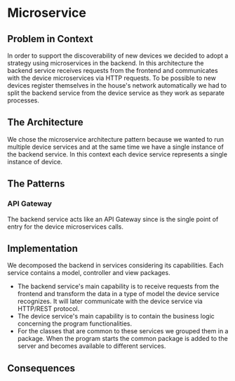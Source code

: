 # Microservice

## Problem in Context
In order to support the discoverability of new devices we decided to adopt a strategy using microservices in the backend. 
In this architecture the backend service receives requests from the frontend and communicates with the device microservices via HTTP requests.
To be possible to new devices register themselves in the house's network automatically we had to split the backend service from the device service
as they work as separate processes. 

## The Architecture
We chose the microservice architecture pattern because we wanted to run multiple device services and at the same time we have a single instance 
of the backend service. In this context each device service represents a single instance of device.

## The Patterns 

### API Gateway
The backend service acts like an API Gateway since is the single point of entry for the device microservices calls.

## Implementation
We decomposed the backend in services considering its capabilities. Each service contains a model, controller and view packages.
- The backend service's main capability is to receive requests from the frontend and transform the data in a type of model the device service recognizes. 
It will later communicate with the device service via HTTP/REST protocol. 
- The device service's main capability is to contain the business logic concerning the program functionalities.
- For the classes that are common to these services we grouped them in a package. When the program starts the common package is added to the server 
and becomes available to different services.

## Consequences